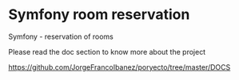 # Symfony room reservation
Symfony - reservation of rooms


Please read the doc section to know more about the project

https://github.com/JorgeFrancoIbanez/poryecto/tree/master/DOCS
